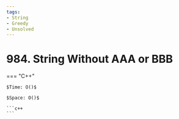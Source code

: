```yaml
---
tags:
- String
- Greedy
- Unsolved
---
```



# 984. String Without AAA or BBB

=== "C++"

    $Time: O()$

    $Space: O()$

    ```c++
    ```